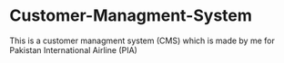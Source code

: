 # Customer-Managment-System
This is a customer managment system (CMS) which is made by me for Pakistan International Airline (PIA)
